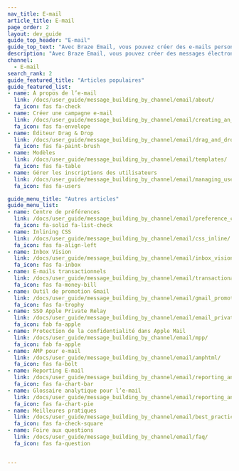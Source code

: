 ```yaml
---
nav_title: E-mail
article_title: E-mail
page_order: 2
layout: dev_guide
guide_top_header: "E-mail"
guide_top_text: "Avec Braze Email, vous pouvez créer des e-mails personnalisés sur mesure dans des campagnes ou dans Canvas pour capter rapidement l’attention de votre utilisateur. Consultez les articles suivants pour en savoir plus."
description: "Avec Braze Email, vous pouvez créer des messages électroniques personnalisés et personnalisés dans des campagnes ou dans Canvas pour capter rapidement l’attention de votre utilisateur. Consultez les articles suivants pour en savoir plus."
channel:
  - E-mail
search_rank: 2
guide_featured_title: "Articles populaires"
guide_featured_list:
- name: À propos de l’e-mail
  link: /docs/user_guide/message_building_by_channel/email/about/
  fa_icon: fas fa-check
- name: Créer une campagne e-mail
  link: /docs/user_guide/message_building_by_channel/email/creating_an_email_campaign/
  fa_icon: fas fa-envelope
- name: Éditeur Drag & Drop
  link: /docs/user_guide/message_building_by_channel/email/drag_and_drop/
  fa_icon: fas fa-paint-brush
- name: Modèles
  link: /docs/user_guide/message_building_by_channel/email/templates/
  fa_icon: fas fa-table
- name: Gérer les inscriptions des utilisateurs
  link: /docs/user_guide/message_building_by_channel/email/managing_user_subscriptions/
  fa_icon: fas fa-users

guide_menu_title: "Autres articles"
guide_menu_list:
- name: Centre de préférences
  link: /docs/user_guide/message_building_by_channel/email/preference_center/
  fa_icon: fa-solid fa-list-check
- name: Inlining CSS
  link: /docs/user_guide/message_building_by_channel/email/css_inline/
  fa_icon: fas fa-align-left
- name: Inbox Vision
  link: /docs/user_guide/message_building_by_channel/email/inbox_vision/
  fa_icon: fas fa-inbox
- name: E-mails transactionnels
  link: /docs/user_guide/message_building_by_channel/email/transactional_message_api_campaign/
  fa_icon: fas fa-money-bill
- name: Outil de promotion Gmail
  link: /docs/user_guide/message_building_by_channel/email/gmail_promotions_tab/
  fa_icon: fas fa-trophy
- name: SSO Apple Private Relay
  link: /docs/user_guide/message_building_by_channel/email/email_private_relay_apple_sso/
  fa_icon: fab fa-apple
- name: Protection de la confidentialité dans Apple Mail
  link: /docs/user_guide/message_building_by_channel/email/mpp/
  fa_icon: fab fa-apple
- name: AMP pour e-mail
  link: /docs/user_guide/message_building_by_channel/email/amphtml/
  fa_icon: fas fa-bolt
- name: Reporting E-mail
  link: /docs/user_guide/message_building_by_channel/email/reporting_and_analytics/email_reporting/
  fa_icon: fas fa-chart-bar
- name: Glossaire analytique pour l’e-mail
  link: /docs/user_guide/message_building_by_channel/email/reporting_and_analytics/analytics_glossary/
  fa_icon: fas fa-chart-pie
- name: Meilleures pratiques 
  link: /docs/user_guide/message_building_by_channel/email/best_practices/
  fa_icon: fas fa-check-square
- name: Foire aux questions
  link: /docs/user_guide/message_building_by_channel/email/faq/
  fa_icon: fas fa-question


---
```


<br><br>
